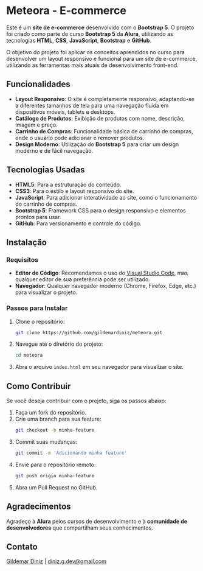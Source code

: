 # Meteora - E-commerce

Este é um **site de e-commerce** desenvolvido com o **Bootstrap 5**. O projeto foi criado como parte do curso **Bootstrap 5** da **Alura**, utilizando as tecnologias **HTML**, **CSS**, **JavaScript**, **Bootstrap** e **GitHub**.

O objetivo do projeto foi aplicar os conceitos aprendidos no curso para desenvolver um layout responsivo e funcional para um site de e-commerce, utilizando as ferramentas mais atuais de desenvolvimento front-end.

## Funcionalidades

- **Layout Responsivo**: O site é completamente responsivo, adaptando-se a diferentes tamanhos de tela para uma navegação fluída em dispositivos móveis, tablets e desktops.
- **Catálogo de Produtos**: Exibição de produtos com nome, descrição, imagem e preço.
- **Carrinho de Compras**: Funcionalidade básica de carrinho de compras, onde o usuário pode adicionar e remover produtos.
- **Design Moderno**: Utilização do **Bootstrap 5** para criar um design moderno e de fácil navegação.
  
## Tecnologias Usadas

- **HTML5**: Para a estruturação do conteúdo.
- **CSS3**: Para o estilo e layout responsivo do site.
- **JavaScript**: Para adicionar interatividade ao site, como o funcionamento do carrinho de compras.
- **Bootstrap 5**: Framework CSS para o design responsivo e elementos prontos para usar.
- **GitHub**: Para versionamento e controle do código.

## Instalação

### Requisitos

- **Editor de Código**: Recomendamos o uso do [Visual Studio Code](https://code.visualstudio.com/), mas qualquer editor de sua preferência pode ser utilizado.
- **Navegador**: Qualquer navegador moderno (Chrome, Firefox, Edge, etc.) para visualizar o projeto.

### Passos para Instalar

1. Clone o repositório:
    ```bash
    git clone https://github.com/gildemardiniz/meteora.git
    ```

2. Navegue até o diretório do projeto:
    ```bash
    cd meteora
    ```

3. Abra o arquivo `index.html` em seu navegador para visualizar o site.

## Como Contribuir

Se você deseja contribuir com o projeto, siga os passos abaixo:

1. Faça um fork do repositório.
2. Crie uma branch para sua feature:
    ```bash
    git checkout -b minha-feature
    ```
3. Commit suas mudanças:
    ```bash
    git commit -m 'Adicionando minha feature'
    ```
4. Envie para o repositório remoto:
    ```bash
    git push origin minha-feature
    ```
5. Abra um Pull Request no GitHub.

## Agradecimentos

Agradeço à **Alura** pelos cursos de desenvolvimento e à **comunidade de desenvolvedores** que compartilham seus conhecimentos.

## Contato

[Gildemar Diniz](https://www.linkedin.com/in/gildemar-diniz) | diniz.g.dev@gmail.com

